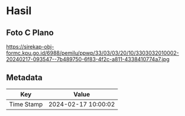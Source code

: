 # Hasil

## Foto C Plano

https://sirekap-obj-formc.kpu.go.id/6988/pemilu/ppwp/33/03/03/20/10/3303032010002-20240217-093547--7b489750-6f83-4f2c-a811-4338410774a7.jpg


## Metadata

| Key        | Value               |
| ---------- | ------------------- |
| Time Stamp | 2024-02-17 10:00:02 |



